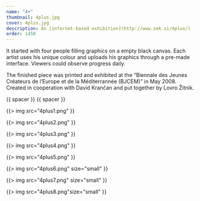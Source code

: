 ```yaml
---
name: "4+"
thumbnail: 4plus.jpg
cover: 4plus.jpg
description: An [internet-based exhibition](http://www.zek.si/4plus/)
order: 1450
---
```


It started with four people filling graphics on a empty black canvas. Each artist uses his unique colour and uploads his graphics through a pre-made interface. Viewers could observe progress daily. 

The finished piece was printed and exhibited at the “Biennale des Jeunes Créateurs de l’Europe et de la Méditerrannée (BJCEM)” in May 2008. Created in cooperation with David Krančan and put together by Lovro Žitnik.

{{ spacer }} {{ spacer }} 

{{> img src="4plus1.png" }}

{{> img src="4plus2.png" }}

{{> img src="4plus3.png" }}

{{> img src="4plus4.png" }}

{{> img src="4plus5.png" }}

{{> img src="4plus6.png" size="small" }}

{{> img src="4plus7.png" size="small" }}

{{> img src="4plus8.png"size="small" }}